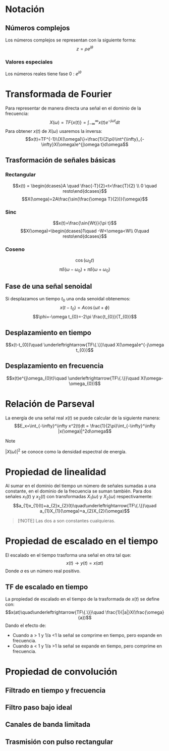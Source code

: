 # Notación
## Números complejos
Los números complejos se representan con la siguiente forma:
$$z = \rho e^{j\theta}$$
### Valores especiales
Los números reales tiene fase 0 : $e^{j\theta}$
# Transformada de Fourier
Para representar de manera directa una señal en el dominio de la frecuencia:
$$X(\omega)=TF\{x(t)\}=\int^{\infty}_{-\infty}x(t)e^{-j\omega t}dt$$
Para obtener $x(t)$ de $X(\omega)$ usaremos la inversa:
$$x(t)=TF^{-1}\{X(\omega)\}=\frac{1}{2\pi}\int^{\infty}_{-\infty}X(\omega)e^{j\omega t}d\omega$$
## Trasformación de señales básicas
### Rectangular
$$x(t) = \begin{dcases}A \quad \frac{-T}{2}<t<\frac{T}{2} \\ 0 \quad resto\end{dcases}$$
$$X(\omega)=2A\frac{\sin(\frac{\omega T}{2})}{\omega}$$
### Sinc
$$x(t)=\frac{\sin{Wt}}{\pi t}$$
$$X(\omega)=\begin{dcases}1\quad -W<\omega<W\\ 0\quad resto\end{dcases}$$
### Coseno
$$\cos(\omega_{0}t)$$
$$\pi\delta(\omega-\omega_0)+\pi\delta(\omega+\omega_0)$$
## Fase de una señal senoidal
Si desplazamos un tiempo $t_{0}$ una onda senoidal obtenemos:
$$x(t-t_{0})=A\cos(\omega t +\phi)$$
$$\phi=-\omega t_{0}=-2\pi \frac{t_{0}}{T_{0}}$$
## Desplazamiento en tiempo
$$x(t-t_{0})\quad \underleftrightarrow{TF\{.\}}\quad X(\omega)e^{-j\omega t_{0}}$$
## Desplazamiento en frecuencia
$$x(t)e^{j\omega_{0}t}\quad \underleftrightarrow{TF\{.\}}\quad X(\omega-\omega_{0})$$
# Relación de Parseval
La energía de una señal real $x(t)$ se puede calcular de la siguiente manera:
$$E_x=\int_{-\infty}^\infty x^2(t)dt =  \frac{1}{2\pi}\int_{-\infty}^\infty |x(\omega)|^2d\omega$$
>[!NOTE] 
>$|X(\omega)|^{2}$ se conoce como la densidad espectral de energía.
# Propiedad de linealidad
Al sumar en el dominio del tiempo un número de señales sumadas a una constante, en el dominio de la frecuencia se suman también.
Para dos señales $x_{1}(t)$ y $x_{2}(t)$ con transformadas $X_{1}(\omega)$ y $X_{2}(\omega)$ respectivamente:
$$a_{1}x_{1}(t)+a_{2}x_{2}(t)\quad\underleftrightarrow{TF\{.\}}\quad a_{1}X_{1}(\omega)+a_{2}X_{2}(\omega)$$
>[!NOTE] Las dos a son constantes cualquieras.
# Propiedad de escalado en el tiempo
El escalado en el tiempo trasforma una señal en otra tal que:
$$x(t)\rightarrow y(t)=x(at)$$
Donde $a$ es un número real positivo.
## TF de escalado en tiempo
La propiedad de escalado en el tiempo de la trasformada de $x(t)$ se define con:
$$x(at)\quad\underleftrightarrow{TF\{.\}}\quad \frac{1}{|a|}X(\frac{\omega}{a})$$
Dando el efecto de:
-  Cuando a > 1 y 1/a <1 la señal se comprime en tiempo, pero expande en frecuencia.
-  Cuando a < 1 y 1/a >1 la señal se expande en tiempo, pero comprime en frecuencia.
# Propiedad de convolución
## Filtrado en tiempo y frecuencia
## Filtro paso bajo ideal
## Canales de banda limitada
## Trasmisión con pulso rectangular